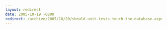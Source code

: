 ```yaml
---
layout: redirect
date: 2005-10-19 -0800
redirect: /archive/2005/10/20/should-unit-tests-touch-the-database.aspx/
---
```

